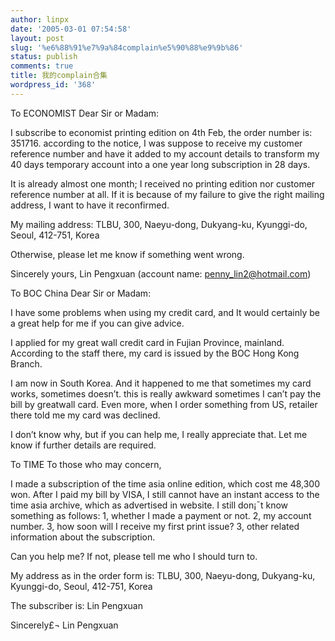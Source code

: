 ```yaml
---
author: linpx
date: '2005-03-01 07:54:58'
layout: post
slug: '%e6%88%91%e7%9a%84complain%e5%90%88%e9%9b%86'
status: publish
comments: true
title: 我的complain合集
wordpress_id: '368'
---
```


To ECONOMIST Dear Sir or Madam:

I subscribe to economist printing edition on 4th Feb, the order number is:
351716. according to the notice, I was suppose to receive my customer
reference number and have it added to my account details to transform my 40
days temporary account into a one year long subscription in 28 days.

It is already almost one month; I received no printing edition nor customer
reference number at all. If it is because of my failure to give the right
mailing address, I want to have it reconfirmed.

My mailing address: TLBU, 300, Naeyu-dong, Dukyang-ku, Kyunggi-do, Seoul,
412-751, Korea

Otherwise, please let me know if something went wrong.

Sincerely yours, Lin Pengxuan (account name: penny_lin2@hotmail.com)

To BOC China Dear Sir or Madam:

I have some problems when using my credit card, and It would certainly be a
great help for me if you can give advice.

I applied for my great wall credit card in Fujian Province, mainland.
According to the staff there, my card is issued by the BOC Hong Kong Branch.

I am now in South Korea. And it happened to me that sometimes my card works,
sometimes doesn’t. this is really awkward sometimes I can’t pay the bill by
greatwall card. Even more, when I order something from US, retailer there told
me my card was declined.

I don’t know why, but if you can help me, I really appreciate that. Let me
know if further details are required.

  
To TIME To those who may concern,

I made a subscription of the time asia online edition, which cost me 48,300
won. After I paid my bill by VISA, I still cannot have an instant access to
the time asia archive, which as advertised in website. I still don¡¯t know
something as follows: 1, whether I made a payment or not. 2, my account
number. 3, how soon will I receive my first print issue? 3, other related
information about the subscription.

Can you help me? If not, please tell me who I should turn to.

My address as in the order form is: TLBU, 300, Naeyu-dong, Dukyang-ku,
Kyunggi-do, Seoul, 412-751, Korea

The subscriber is: Lin Pengxuan

Sincerely£¬ Lin Pengxuan


